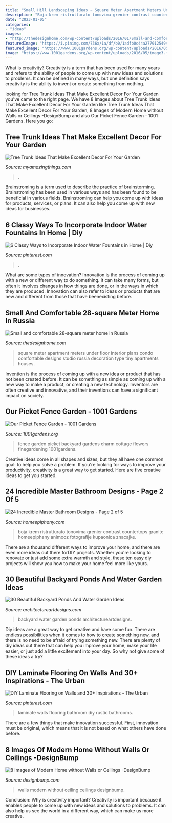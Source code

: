```yaml
---
title: "Small Hill Landscaping Ideas ~ Square Meter Apartment Meters Under Floor Interior Plans Condo Comfortable Designs Studio Russia Decoration Type Tiny Apartments Houses"
description: "Boja krem ristrutturato tonovima grenier contrast countertops granite homeepiphany animooz fotografije kupaonica znacajke"
date: "2023-01-05"
categories:
- "ideas"
images:
- "http://thedesignhome.com/wp-content/uploads/2016/01/Small-and-comfortable-28-square-meter-home-in-Russia2.jpg"
featuredImage: "https://i.pinimg.com/736x/1a/df/b0/1adfb0c44a2770125494040f125feb19--laminate-flooring-on-walls-interior-ideas.jpg"
featured_image: "https://www.1001gardens.org/wp-content/uploads/2016/05/image3.jpeg"
image: "https://www.1001gardens.org/wp-content/uploads/2016/05/image3.jpeg"
---
```



What is creativity?
Creativity is a term that has been used for many years and refers to the ability of people to come up with new ideas and solutions to problems. It can be defined in many ways, but one definition says creativity is the ability to invent or create something from nothing.

	

		
looking for Tree Trunk Ideas That Make Excellent Decor For Your Garden you've came to the right page. We have 8 Images about Tree Trunk Ideas That Make Excellent Decor For Your Garden like Tree Trunk Ideas That Make Excellent Decor For Your Garden, 8 Images of Modern Home without Walls or Ceilings -DesignBump and also Our Picket Fence Garden - 1001 Gardens. Here you go:
		
    
## Tree Trunk Ideas That Make Excellent Decor For Your Garden

<img loading=lazy src="https://myamazingthings.com/wp-content/uploads/2017/08/tree-stump-ideas-5.jpg" onerror="this.onerror=null;this.src='https://tse4.mm.bing.net/th?id=OIP.2NKy81-wkTbC4kaA3tdlDQHaLZ&amp;pid=15.1';" alt="Tree Trunk Ideas That Make Excellent Decor For Your Garden">

_Source: myamazingthings.com_

>. 

	

Brainstroming is a term used to describe the practice of brainstorming. Brainstroming has been used in various ways and has been found to be beneficial in various fields. Brainstroming can help you come up with ideas for products, services, or plans. It can also help you come up with new ideas for businesses.

    
## 6 Classy Ways To Incorporate Indoor Water Fountains In Home | Diy

<img loading=lazy src="https://i.pinimg.com/736x/70/ce/2d/70ce2d23ed61a75dd95c42e972fcd0df.jpg" onerror="this.onerror=null;this.src='https://tse4.mm.bing.net/th?id=OIP.baAux7dC_3ybKwcw9EMHKAHaLF&amp;pid=15.1';" alt="6 Classy Ways to Incorporate Indoor Water Fountains in Home | Diy">

_Source: pinterest.com_

>. 

	

What are some types of innovation?
Innovation is the process of coming up with a new or different way to do something. It can take many forms, but often it involves changes in how things are done, or in the ways in which they are produced. Innovation can also refer to ideas or products that are new and different from those that have beenexisting before.

    
## Small And Comfortable 28-square Meter Home In Russia

<img loading=lazy src="http://thedesignhome.com/wp-content/uploads/2016/01/Small-and-comfortable-28-square-meter-home-in-Russia2.jpg" onerror="this.onerror=null;this.src='https://tse1.mm.bing.net/th?id=OIP.wF7_j7OxIlFBlp3EpwdMaQHaFj&amp;pid=15.1';" alt="Small and comfortable 28-square meter home in Russia">

_Source: thedesignhome.com_

>square meter apartment meters under floor interior plans condo comfortable designs studio russia decoration type tiny apartments houses. 

	

Invention is the process of coming up with a new idea or product that has not been created before. It can be something as simple as coming up with a new way to make a product, or creating a new technology. Inventors are often creative and innovative, and their inventions can have a significant impact on society.

    
## Our Picket Fence Garden - 1001 Gardens

<img loading=lazy src="https://www.1001gardens.org/wp-content/uploads/2016/05/image3.jpeg" onerror="this.onerror=null;this.src='https://tse1.mm.bing.net/th?id=OIP.MowsEMoyuui5xPHXn-YwNAHaJ3&amp;pid=15.1';" alt="Our Picket Fence Garden - 1001 Gardens">

_Source: 1001gardens.org_

>fence garden picket backyard gardens charm cottage flowers finegardening 1001gardens. 

	

Creative ideas come in all shapes and sizes, but they all have one common goal: to help you solve a problem. If you're looking for ways to improve your productivity, creativity is a great way to get started. Here are five creative ideas to get you started.

    
## 24 Incredible Master Bathroom Designs - Page 2 Of 5

<img loading=lazy src="https://homeepiphany.com/wp-content/uploads/2015/06/24-Incredible-Master-Bathroom-Designs-8.jpg" onerror="this.onerror=null;this.src='https://tse1.mm.bing.net/th?id=OIP.4-gf70GJkvu2rcZkluNjvQHaE_&amp;pid=15.1';" alt="24 Incredible Master Bathroom Designs - Page 2 of 5">

_Source: homeepiphany.com_

>boja krem ristrutturato tonovima grenier contrast countertops granite homeepiphany animooz fotografije kupaonica znacajke. 

	

There are a thousand different ways to improve your home, and there are even more ideas out there forDIY projects. Whether you're looking to renovate or just add some extra warmth and style, these ten easy diy projects will show you how to make your home feel more like yours.

    
## 30 Beautiful Backyard Ponds And Water Garden Ideas

<img loading=lazy src="https://www.architectureartdesigns.com/wp-content/uploads/2013/04/Backyard-ArchitectureArtDesigns-14.jpg" onerror="this.onerror=null;this.src='https://tse4.mm.bing.net/th?id=OIP.9yFuWErWWe5YMQIDN7yU-AHaLE&amp;pid=15.1';" alt="30 Beautiful Backyard Ponds And Water Garden Ideas">

_Source: architectureartdesigns.com_

>backyard water garden ponds architectureartdesigns. 

	

Diy ideas are a great way to get creative and have some fun. There are endless possibilities when it comes to how to create something new, and there is no need to be afraid of trying something new. There are plenty of diy ideas out there that can help you improve your home, make your life easier, or just add a little excitement into your day. So why not give some of these ideas a try?

    
## DIY Laminate Flooring On Walls And 30+ Inspirations - The Urban

<img loading=lazy src="https://i.pinimg.com/736x/1a/df/b0/1adfb0c44a2770125494040f125feb19--laminate-flooring-on-walls-interior-ideas.jpg" onerror="this.onerror=null;this.src='https://tse3.mm.bing.net/th?id=OIP.ZL42FtWrtCgXWRZJGPeieQHaK9&amp;pid=15.1';" alt="DIY Laminate Flooring on Walls and 30+ Inspirations - The Urban">

_Source: pinterest.com_

>laminate walls flooring bathroom diy rustic bathrooms. 

	

There are a few things that make innovation successful. First, innovation must be original, which means that it is not based on what others have done before.

    
## 8 Images Of Modern Home Without Walls Or Ceilings -DesignBump

<img loading=lazy src="https://designbump.com/wp-content/uploads/2014/12/house-with-no-walls-ceiling-002.jpeg" onerror="this.onerror=null;this.src='https://tse1.mm.bing.net/th?id=OIP.mm08g8YJRopunM8MtUNDsAHaE5&amp;pid=15.1';" alt="8 Images of Modern Home without Walls or Ceilings -DesignBump">

_Source: designbump.com_

>walls modern without ceiling ceilings designbump. 

	

Conclusion: Why is creativity important?
Creativity is important because it enables people to come up with new ideas and solutions to problems. It can also help us see the world in a different way, which can make us more creative.

